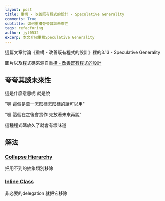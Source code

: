 ```yaml
---
layout: post
title: 重構 - 改善既有程式的設計 - Speculative Generality
comments: True
subtitle: 如何重構夸夸其談未來性
tags: refacforing
author: jyt0532
excerp: 本文介紹重構Speculative Generality
---
```


這篇文章討論《重構 - 改善既有程式的設計》裡的3.13 - Speculative Generality

圖片以及程式碼來源自[重構 - 改善既有程式的設計](https://www.tenlong.com.tw/products/9789861547534)


## 夸夸其談未來性

這是什麼意思呢 就是說 

"喔 這個是萬一怎麼樣怎麼樣的話可以用"

"喔 這個在之後會實作 先放著未來再說"

這種程式碼放久了就會有壞味道

## 解法

### [Collapse Hierarchy](/2020/04/15/lazy-class/#collapse-hierarchy)

把用不到的抽象類別移除

### [Inline Class](/2020/04/13/shotgun-surgery/#inline-class)

非必要的delegation 就把它移除


